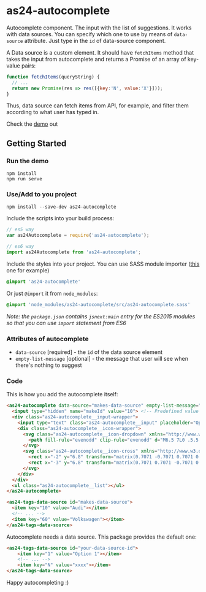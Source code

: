 # as24-autocomplete

Autocomplete component. The input with the list of suggestions. It works with data sources. You can specify which one to use by means of `data-source` attribute.
Just type in the `id` of data-source component.

A Data source is a custom element. It should have `fetchItems` method that takes the input from autocomplete and returns a Promise of an array of key-value pairs:

```js
function fetchItems(queryString) {
  // ...
  return new Promise(res => res([{key:'N', value:'X'}]));
}
```

Thus, data source can fetch items from API, for example, and filter them according to what user has typed in.

Check the [demo](https://autoscout24.github.io/as24-autocomplete/) out

## Getting Started

### Run the demo

```
npm install
npm run serve
```

### Use/Add to you project

```
npm install --save-dev as24-autocomplete
```

Include the scripts into your build process:

```js
// es5 way
var as24Autocomplete = require('as24-autocomplete');

// es6 way
import as24Autocomplete from 'as24-autocomplete';
```

Include the styles into your project. You can use SASS module importer ([this](https://www.npmjs.com/package/sass-module-importer) one for example)

```scss
@import 'as24-autocomplete'
```

Or just `@import` it from `node_modules`:

```scss
@import 'node_modules/as24-autocomplete/src/as24-autocomplete.sass'
```

*Note: the `package.json` contains `jsnext:main` entry for the ES2015 modules so that you can use `import` statement from ES6*


### Attributes of autocomplete

- `data-source` [required] - the `id` of the data source element
- `empty-list-message` [optional] - the message that user  will see when there's nothing to suggest

### Code

This is how you add the autocomplete itself:

```html
<as24-autocomplete data-source="makes-data-source" empty-list-message="No items satisfying your request">
  <input type="hidden" name="makeId" value="10"> <!-- Predefined value -->
  <div class="as24-autocomplete__input-wrapper">
    <input type="text" class="as24-autocomplete__input" placeholder="Optional placeholder">
    <div class="as24-autocomplete__icon-wrapper">
      <svg class="as24-autocomplete__icon-dropdown" xmlns="http://www.w3.org/2000/svg" viewBox="0 0 13 7" height="16px" width="16px">
        <path fill-rule="evenodd" clip-rule="evenodd" d="M6.5 7L0 .5.5 0l6 6 5.9-6 .6.5"></path>
      </svg>
      <svg class="as24-autocomplete__icon-cross" xmlns="http://www.w3.org/2000/svg" viewBox="0 0 16 16" height="16px" width="16px">
        <rect x="-2" y="6.8" transform="matrix(0.7071 -0.7071 0.7071 0.7071 -3.2215 7.7782)" width="20" height="1"/>
        <rect x="-3" y="6.8" transform="matrix(0.7071 0.7071 -0.7071 0.7071 7.7786 -3.2215)" width="20" height="1"/>
      </svg>
    </div>
  </div>
  <ul class="as24-autocomplete__list"></ul>
</as24-autocomplete>

<as24-tags-data-source id="makes-data-source">
  <item key="10" value="Audi"></item>
  <!-- ... -->
  <item key="60" value="Volkswagen"></item>
</as24-tags-data-source>
```

Autocomplete needs a data source. This package provides the default one:

```html
<as24-tags-data-source id="your-data-source-id">
    <item key="1" value="Option 1"></item>
    <!-- ... -->
    <item key="N" value="xxxx"></item>
</as24-tags-data-source>
```

Happy autocompleting :)
